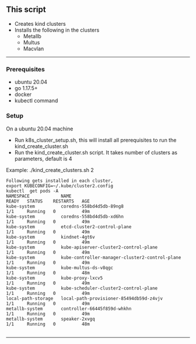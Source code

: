 

## This script
- Creates kind clusters
- Installs the following in the clusters
    - Metallb
    - Multus
    - Macvlan
***
### Prerequisites
- ubuntu 20.04
- go 1.17.5+
- docker
- kubectl command
#####  
### Setup 
On a ubuntu 20.04 machine
- Run k8s_cluster_setup.sh, this will install all prerequisites to run the kind_create_cluster.sh
- Run the kind_create_cluster.sh script. It takes number of clusters as parameters, default is 4 
 
Example:  ./kind_create_clusters.sh 2


    Following gets installed in each cluster,
    export KUBECONFIG=~/.kube/cluster2.config
    kubectl  get pods -A
    NAMESPACE            NAME                                             READY   STATUS    RESTARTS   AGE
    kube-system          coredns-558bd4d5db-89ng8                         1/1     Running   0          49m
    kube-system          coredns-558bd4d5db-xd6hn                         1/1     Running   0          49m
    kube-system          etcd-cluster2-control-plane                      1/1     Running   0          49m
    kube-system          kindnet-4gt6v                                    1/1     Running   0          49m
    kube-system          kube-apiserver-cluster2-control-plane            1/1     Running   0          49m
    kube-system          kube-controller-manager-cluster2-control-plane   1/1     Running   0          49m
    kube-system          kube-multus-ds-v8qgc                             1/1     Running   0          48m
    kube-system          kube-proxy-lxcv5                                 1/1     Running   0          49m
    kube-system          kube-scheduler-cluster2-control-plane            1/1     Running   0          49m
    local-path-storage   local-path-provisioner-85494db59d-z4vjv          1/1     Running   0          49m
    metallb-system       controller-66445f859d-whkhn                      1/1     Running   0          49m
    metallb-system       speaker-2xvgq                                    1/1     Running   0          48m

 
## 
***
